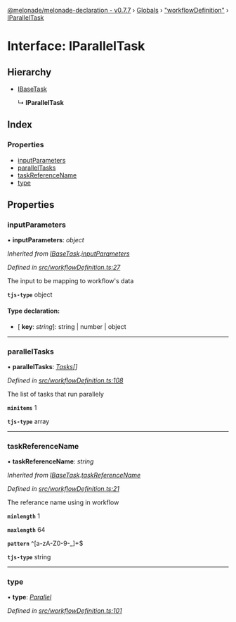 [@melonade/melonade-declaration - v0.7.7](../README.md) › [Globals](../globals.md) › ["workflowDefinition"](../modules/_workflowdefinition_.md) › [IParallelTask](_workflowdefinition_.iparalleltask.md)

# Interface: IParallelTask

## Hierarchy

* [IBaseTask](_workflowdefinition_.ibasetask.md)

  ↳ **IParallelTask**

## Index

### Properties

* [inputParameters](_workflowdefinition_.iparalleltask.md#inputparameters)
* [parallelTasks](_workflowdefinition_.iparalleltask.md#paralleltasks)
* [taskReferenceName](_workflowdefinition_.iparalleltask.md#taskreferencename)
* [type](_workflowdefinition_.iparalleltask.md#type)

## Properties

###  inputParameters

• **inputParameters**: *object*

*Inherited from [IBaseTask](_workflowdefinition_.ibasetask.md).[inputParameters](_workflowdefinition_.ibasetask.md#inputparameters)*

*Defined in [src/workflowDefinition.ts:27](https://github.com/devit-tel/melonade-declaration/blob/3e3ea40/src/workflowDefinition.ts#L27)*

The input to be mapping to workflow's data

**`tjs-type`** object

#### Type declaration:

* \[ **key**: *string*\]: string | number | object

___

###  parallelTasks

• **parallelTasks**: *[Tasks](../modules/_workflowdefinition_.md#tasks)[]*

*Defined in [src/workflowDefinition.ts:108](https://github.com/devit-tel/melonade-declaration/blob/3e3ea40/src/workflowDefinition.ts#L108)*

The list of tasks that run parallely

**`minitems`** 1

**`tjs-type`** array

___

###  taskReferenceName

• **taskReferenceName**: *string*

*Inherited from [IBaseTask](_workflowdefinition_.ibasetask.md).[taskReferenceName](_workflowdefinition_.ibasetask.md#taskreferencename)*

*Defined in [src/workflowDefinition.ts:21](https://github.com/devit-tel/melonade-declaration/blob/3e3ea40/src/workflowDefinition.ts#L21)*

The referance name using in workflow

**`minlength`** 1

**`maxlength`** 64

**`pattern`** ^[a-zA-Z0-9-_]+$

**`tjs-type`** string

___

###  type

• **type**: *[Parallel](../enums/_task_.tasktypes.md#parallel)*

*Defined in [src/workflowDefinition.ts:101](https://github.com/devit-tel/melonade-declaration/blob/3e3ea40/src/workflowDefinition.ts#L101)*
